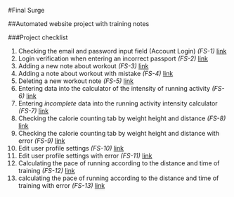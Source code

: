 #Final Surge

##Automated website project with training notes

###Project checklist

1. Checking the email and password input field (Account Login) *(FS-1)*  [link](https://app.qase.io/project/FS?view=1&suite=0&case=1&previewMode=modal)
2. Login verification when entering an incorrect passport *(FS-2)* [link](https://app.qase.io/project/FS?view=1&suite=0&case=2&previewMode=modal)
3. Adding a new note about workout *(FS-3)* [link](https://app.qase.io/project/FS?view=1&suite=0&previewMode=modal&case=3)
4. Adding a note about workout with mistake *(FS-4)* [link](https://app.qase.io/project/FS?view=1&suite=0&previewMode=modal&case=4)
5. Deleting a new workout note *(FS-5)* [link](https://app.qase.io/project/FS?view=1&suite=0&previewMode=modal&case=5)
6. Entering data into the calculator of the intensity of running activity *(FS-6)* [link](https://app.qase.io/project/FS?view=1&suite=0&previewMode=modal&case=6)
7. Entering *incomplete* data into the running activity intensity calculator *(FS-7)* [link](https://app.qase.io/project/FS?view=1&suite=0&previewMode=modal&case=7)
8. Checking the calorie counting tab by weight height and distance *(FS-8)* [link](https://app.qase.io/project/FS?view=1&suite=0&case=8&previewMode=modal)
9. Checking the calorie counting tab by weight height and distance with error *(FS-9)* [link](https://app.qase.io/project/FS?view=1&suite=0&previewMode=modal&case=9)
10. Edit user profile settings *(FS-10)* [link](https://app.qase.io/project/FS?view=1&suite=0&case=10)
11. Edit user profile settings with error *(FS-11)* [link](https://app.qase.io/project/FS?view=1&suite=0&previewMode=side&case=11)
12. Calculating the pace of running according to the distance and time of training *(FS-12)* [link](https://app.qase.io/project/FS?view=1&suite=0&previewMode=side&case=12)
13. calculating the pace of running according to the distance and time of training with error *(FS-13)* [link](https://app.qase.io/project/FS?view=1&suite=0&previewMode=side&case=13)

